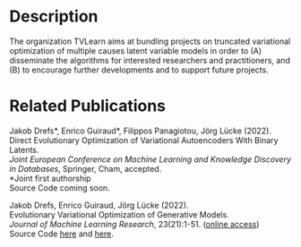 # Description

The organization TVLearn aims at bundling projects on truncated variational optimization of multiple causes latent variable models in order to (A) disseminate the algorithms for interested researchers and practitioners, and (B) to encourage further developments and to support future projects. 


# Related Publications

Jakob Drefs*, Enrico Guiraud*, Filippos Panagiotou, Jörg Lücke (2022).<br>
Direct Evolutionary Optimization of Variational Autoencoders With Binary Latents.<br>
_Joint European Conference on Machine Learning and Knowledge Discovery in Databases_, Springer, Cham, accepted.<br>
 *Joint first authorship<br>
Source Code coming soon.<br>

Jakob Drefs, Enrico Guiraud, Jörg Lücke (2022).<br>
Evolutionary Variational Optimization of Generative Models.<br>
_Journal of Machine Learning Research_, 23(21):1-51. ([online access](https://www.jmlr.org/papers/v23/20-233.html))<br>
Source Code [here](https://github.com/tvlearn/evo) and [here](https://github.com/tvlearn/tvo).

